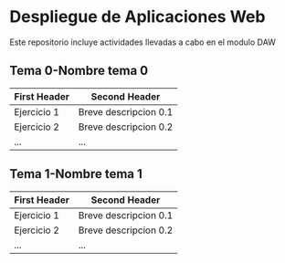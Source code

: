 # Despliegue de Aplicaciones Web
Este repositorio incluye actividades llevadas a cabo en el modulo DAW

## Tema 0-Nombre tema 0

| First Header  | Second Header |
| ------------- | ------------- |
| Ejercicio 1  | Breve descripcion 0.1 |
| Ejercicio 2 | Breve descripcion 0.2  |
| ... | ...  |





## Tema 1-Nombre tema 1

| First Header  | Second Header |
| ------------- | ------------- |
| Ejercicio 1  | Breve descripcion 0.1 |
| Ejercicio 2 | Breve descripcion 0.2  |
| ... | ...  |
